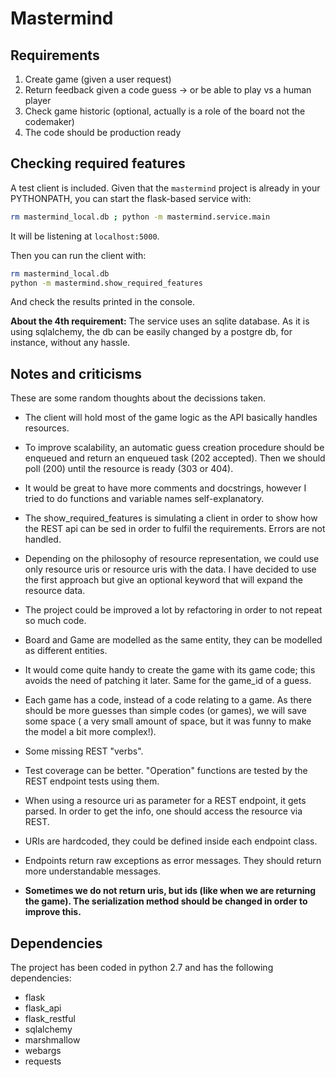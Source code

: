 # Mastermind

## Requirements
1. Create game (given a user request)  
2. Return feedback given a code guess  -> or be able to play vs a human player
3. Check game historic (optional, actually is a role of the board not the codemaker)  
4. The code should be production ready  

## Checking required features
A test client is included. Given that the ```mastermind``` project is already
 in your PYTHONPATH, you can start the flask-based service with:

```bash
rm mastermind_local.db ; python -m mastermind.service.main
```
It will be listening at ```localhost:5000```.  

Then you can run the client with:
```bash
rm mastermind_local.db
python -m mastermind.show_required_features
```
And check the results printed in the console.

**About the 4th requirement:** The service uses an sqlite database. As it is using sqlalchemy, the db can
be easily changed by a postgre db, for instance, without any hassle. 

## Notes and criticisms

These are some random thoughts about the decissions taken.

- The client will hold most of the game logic as the API basically 
handles resources.

- To improve scalability, an automatic guess creation procedure should be enqueued
and return an enqueued task (202 accepted). Then we should poll (200) until the resource 
is ready (303 or 404).

- It would be great to have more comments and docstrings, however I tried to do functions
and variable names self-explanatory.
 
- The show_required_features is simulating a client in order to show how the REST 
api can be sed in order to fulfil the requirements. Errors are not handled.

- Depending on the philosophy of resource representation, we could use only resource uris
or resource uris with the data. I have decided to use the first approach but give 
an optional keyword that will expand the resource data.

- The project could be improved a lot by refactoring in order to not repeat so much code.

- Board and Game are modelled as the same entity, they can be modelled as different entities.

- It would come quite handy to create the game with its game code; this avoids the need of 
patching it later. Same for the game_id of a guess.

- Each game has a code, instead of a code relating to a game. As there should
be more guesses than simple codes (or games), we will save some space (
a very small amount of space, but it was funny to make the model a bit more complex!).

- Some missing REST "verbs". 

- Test coverage can be better. "Operation" functions are tested
 by the REST endpoint tests using them.
 
- When using a resource uri as parameter for a REST endpoint, it gets parsed. In order
to get the info, one should access the resource via REST.

- URIs are hardcoded, they could be defined inside each endpoint class.

- Endpoints return raw exceptions as error messages. They should return 
more understandable messages.

- **Sometimes we do not return uris, but ids (like when we are returning the game).
The serialization method should be changed in order to improve this.**

## Dependencies
The project has been coded in python 2.7 and has the following dependencies:  

* flask
* flask_api
* flask_restful
* sqlalchemy
* marshmallow
* webargs
* requests
